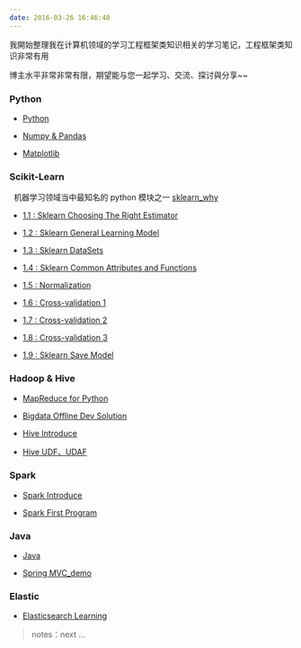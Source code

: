 ```yaml
---
date: 2016-03-26 16:46:48
---
```


我開始整理我在计算机领域的学习工程框架类知识相关的学习笔记，工程框架类知识非常有用

博主水平非常非常有限，期望能与您一起学习、交流、探讨與分享~~

### Python

- [Python](/python_language)

- [Numpy & Pandas](/python_numpy_pandas)

- [Matplotlib](/python_matplotlib)

### Scikit-Learn

&nbsp;&nbsp;机器学习领域当中最知名的 python 模块之一 [sklearn_why][sklearn0] 

- [1.1 : Sklearn Choosing The Right Estimator][sklearn1]

- [1.2 : Sklearn General Learning Model][sklearn2]

- [1.3 : Sklearn DataSets][sklearn3]

- [1.4 : Sklearn Common Attributes and Functions][sklearn4]

- [1.5 : Normalization][sklearn5]

- [1.6 : Cross-validation 1][sklearn6]

- [1.7 : Cross-validation 2][sklearn7]

- [1.8 : Cross-validation 3][sklearn8]

- [1.9 : Sklearn Save Model][sklearn9]

[sklearn0]: /2018/01/03/py-sklearn-0-why/
[sklearn1]: /2018/01/03/py-sklearn-1-choosing-estimator/
[sklearn2]: /2018/01/05/py-sklearn-2-general-learning-model/
[sklearn3]: /2018/01/03/py-sklearn-3-database/
[sklearn4]: /2018/01/05/py-sklearn-4-common-attributes/
[sklearn5]: /2018/01/06/py-sklearn-5-normalization/
[sklearn6]: /2018/01/08/py-sklearn-6-cross-validation-1/
[sklearn7]: /2018/01/09/py-sklearn-6-cross-validation-2/
[sklearn8]: /2018/01/09/py-sklearn-6-cross-validation-3/
[sklearn9]: /2018/01/10/py-sklearn-7-save-model/

### Hadoop & Hive

- [MapReduce for Python][h1]

- [Bigdata Offline Dev Solution][h3]

- [Hive Introduce][h2]

- [Hive UDF、UDAF][h4]

[h1]: /2018/01/30/hadoop-mr-for-python/
[h2]: /2016/02/15/hadoop-hive-brief/
[h3]: /2018/01/30/hadoop-hive-bigdata-offline-demo/
[h4]: /2018/02/01/hadoop-hive-udf-udaf/

### Spark

- [Spark Introduce][spark1]

- [Spark First Program][spark2]

[spark1]: /2016/02/01/spark-introduce-and-install/
[spark2]: /2016/04/25/spark-machine-learning-p1/


### Java

- [Java][j1]

- [Spring MVC_demo][j2]

[j1]: /java_language
[j2]: /2016/09/11/java-springMVC-mybatis-demo/

### Elastic

- [Elasticsearch Learning][elastic1]

[elastic0]: /2016/05/17/elasticsearch-0-install-plugins/
[elastic1]: /2016/05/17/elasticsearch-1-indoor/

> notes：next ...

[0]: /project_frame
